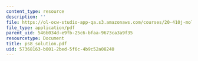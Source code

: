 ```yaml
---
content_type: resource
description: ''
file: https://ol-ocw-studio-app-qa.s3.amazonaws.com/courses/20-410j-molecular-cellular-and-tissue-biomechanics-be-410j-spring-2003/57368163b0012bed5f6c4b9c52a08240_ps8_solution.pdf
file_type: application/pdf
parent_uid: 546b034d-e9fb-25c6-bfaa-9673ca3a9f35
resourcetype: Document
title: ps8_solution.pdf
uid: 57368163-b001-2bed-5f6c-4b9c52a08240
---
```


